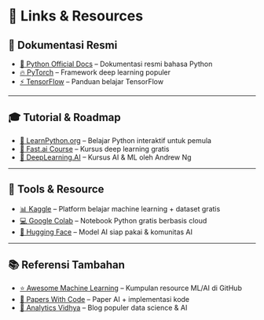 # 🔗 Links & Resources

## 📘 Dokumentasi Resmi
- [🐍 Python Official Docs](https://docs.python.org/3/) – Dokumentasi resmi bahasa Python
- [🔥 PyTorch](https://pytorch.org/docs/stable/index.html) – Framework deep learning populer
- [⚡ TensorFlow](https://www.tensorflow.org/learn) – Panduan belajar TensorFlow

---

## 🎓 Tutorial & Roadmap
- [📗 LearnPython.org](https://www.learnpython.org/id/) – Belajar Python interaktif untuk pemula
- [🚀 Fast.ai Course](https://course.fast.ai/) – Kursus deep learning gratis
- [🎥 DeepLearning.AI](https://www.deeplearning.ai/) – Kursus AI & ML oleh Andrew Ng

---

## 🔧 Tools & Resource
- [📊 Kaggle](https://www.kaggle.com/) – Platform belajar machine learning + dataset gratis
- [💻 Google Colab](https://colab.research.google.com/) – Notebook Python gratis berbasis cloud
- [🤗 Hugging Face](https://huggingface.co/) – Model AI siap pakai & komunitas AI

---

## 📚 Referensi Tambahan
- [⭐ Awesome Machine Learning](https://github.com/josephmisiti/awesome-machine-learning) – Kumpulan resource ML/AI di GitHub
- [📄 Papers With Code](https://paperswithcode.com/) – Paper AI + implementasi kode
- [📝 Analytics Vidhya](https://www.analyticsvidhya.com/) – Blog populer data science & AI
